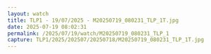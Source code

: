 ```yaml
---
layout: watch
title: TLP1 - 19/07/2025 - M20250719_080231_TLP_1T.jpg
date: 2025-07-19 08:02:31
permalink: /2025/07/19/watch/M20250719_080231_TLP_1
capture: TLP1/2025/202507/20250718/M20250719_080231_TLP_1T.jpg
---
```

